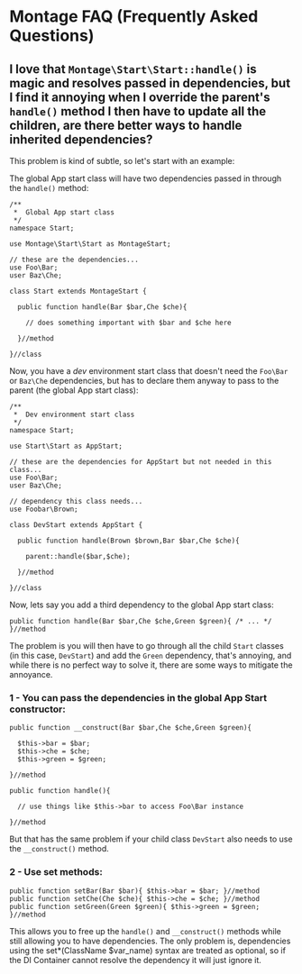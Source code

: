 # Montage FAQ (Frequently Asked Questions)

## I love that `Montage\Start\Start::handle()` is magic and resolves passed in dependencies, but I find it annoying when I override the parent's `handle()` method I then have to update all the children, are there better ways to handle inherited dependencies?

This problem is kind of subtle, so let's start with an example:

The global App start class will have two dependencies passed in through the `handle()` method:

    /**
     *  Global App start class
     */
    namespace Start;
    
    use Montage\Start\Start as MontageStart;
    
    // these are the dependencies...
    use Foo\Bar;
    user Baz\Che;
    
    class Start extends MontageStart {
    
      public function handle(Bar $bar,Che $che){
      
        // does something important with $bar and $che here
      
      }//method
    
    }//class
    
Now, you have a _dev_ environment start class that doesn't need the `Foo\Bar` or `Baz\Che` dependencies, but has to declare them anyway to pass to the parent (the global App start class):

    /**
     *  Dev environment start class
     */
    namespace Start;
    
    use Start\Start as AppStart;
    
    // these are the dependencies for AppStart but not needed in this class...
    use Foo\Bar;
    user Baz\Che;
    
    // dependency this class needs...
    use Foobar\Brown;
    
    class DevStart extends AppStart {
    
      public function handle(Brown $brown,Bar $bar,Che $che){
      
        parent::handle($bar,$che);
      
      }//method
    
    }//class

Now, lets say you add a third dependency to the global App start class:

    public function handle(Bar $bar,Che $che,Green $green){ /* ... */ }//method
    
The problem is you will then have to go through all the child `Start` classes (in this case, `DevStart`) and add the `Green` dependency, that's annoying, and while there is no perfect way to solve it, there are some ways to mitigate the annoyance.

### 1 - You can pass the dependencies in the global App Start constructor:

    public function __construct(Bar $bar,Che $che,Green $green){
    
      $this->bar = $bar;
      $this->che = $che;
      $this->green = $green;
    
    }//method
    
    public function handle(){
      
      // use things like $this->bar to access Foo\Bar instance
    
    }//method

But that has the same problem if your child class `DevStart` also needs to use the `__construct()` method.

### 2 - Use set methods:

    public function setBar(Bar $bar){ $this->bar = $bar; }//method
    public function setChe(Che $che){ $this->che = $che; }//method
    public function setGreen(Green $green){ $this->green = $green; }//method
  
This allows you to free up the `handle()` and `__construct()` methods while still allowing you to have dependencies. The only problem is, dependencies using the set*(ClassName $var_name) syntax are treated as optional, so if the DI Container cannot resolve the dependency it will just ignore it.
